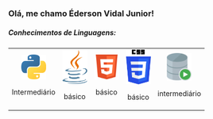 <h3 > Olá, me chamo Éderson Vidal Junior! </h3>

<h5>Conhecimentos de Linguagens:</h5>


<table border = "0">
  <td align="center" >
      <img src="https://github.com/Dunkode/Dunkode/blob/main/rep/Python.png" width= "50">
       <p>Intermediário</p>
  </td>
  
  <td align="center" >
      <img src="https://github.com/Dunkode/Dunkode/blob/main/rep/java.png" width= "50" >
       <p>básico</p>
  </td>
  
  <td align="center" >
      <img src="https://github.com/Dunkode/Dunkode/blob/main/rep/html5.png" width= "50">
      <p>básico</p>
  </td>
  
  <td align="center" >
      <img src="https://github.com/Dunkode/Dunkode/blob/main/rep/css3.png" width= "50" >
       <p>básico</p>
  </td>
  
  
  <td align="center">
      <img src="https://github.com/Dunkode/Dunkode/blob/main/rep/oracle-sql.png" width= "50" >
       <p>intermediário</p>
  </td>
  
  
</table>


<!---
Dunkode/Dunkode is a ✨ special ✨ repository because its `README.md` (this file) appears on your GitHub profile.
You can click the Preview link to take a look at your changes.
--->
